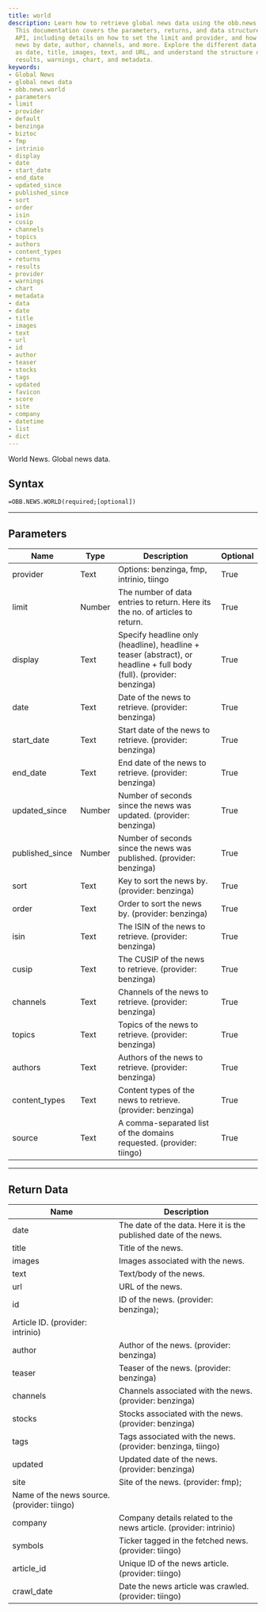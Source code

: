 ```yaml
---
title: world
description: Learn how to retrieve global news data using the obb.news.world API.
  This documentation covers the parameters, returns, and data structures used in the
  API, including details on how to set the limit and provider, and how to filter the
  news by date, author, channels, and more. Explore the different data fields such
  as date, title, images, text, and URL, and understand the structure of the returned
  results, warnings, chart, and metadata.
keywords: 
- Global News
- global news data
- obb.news.world
- parameters
- limit
- provider
- default
- benzinga
- biztoc
- fmp
- intrinio
- display
- date
- start_date
- end_date
- updated_since
- published_since
- sort
- order
- isin
- cusip
- channels
- topics
- authors
- content_types
- returns
- results
- provider
- warnings
- chart
- metadata
- data
- date
- title
- images
- text
- url
- id
- author
- teaser
- stocks
- tags
- updated
- favicon
- score
- site
- company
- datetime
- list
- dict
---
```


<!-- markdownlint-disable MD041 -->

World News. Global news data.

## Syntax

```excel wordwrap
=OBB.NEWS.WORLD(required;[optional])
```

---

## Parameters

| Name | Type | Description | Optional |
| ---- | ---- | ----------- | -------- |
| provider | Text | Options: benzinga, fmp, intrinio, tiingo | True |
| limit | Number | The number of data entries to return. Here its the no. of articles to return. | True |
| display | Text | Specify headline only (headline), headline + teaser (abstract), or headline + full body (full). (provider: benzinga) | True |
| date | Text | Date of the news to retrieve. (provider: benzinga) | True |
| start_date | Text | Start date of the news to retrieve. (provider: benzinga) | True |
| end_date | Text | End date of the news to retrieve. (provider: benzinga) | True |
| updated_since | Number | Number of seconds since the news was updated. (provider: benzinga) | True |
| published_since | Number | Number of seconds since the news was published. (provider: benzinga) | True |
| sort | Text | Key to sort the news by. (provider: benzinga) | True |
| order | Text | Order to sort the news by. (provider: benzinga) | True |
| isin | Text | The ISIN of the news to retrieve. (provider: benzinga) | True |
| cusip | Text | The CUSIP of the news to retrieve. (provider: benzinga) | True |
| channels | Text | Channels of the news to retrieve. (provider: benzinga) | True |
| topics | Text | Topics of the news to retrieve. (provider: benzinga) | True |
| authors | Text | Authors of the news to retrieve. (provider: benzinga) | True |
| content_types | Text | Content types of the news to retrieve. (provider: benzinga) | True |
| source | Text | A comma-separated list of the domains requested. (provider: tiingo) | True |

---

## Return Data

| Name | Description |
| ---- | ----------- |
| date | The date of the data. Here it is the published date of the news.  |
| title | Title of the news.  |
| images | Images associated with the news.  |
| text | Text/body of the news.  |
| url | URL of the news.  |
| id | ID of the news. (provider: benzinga);
    Article ID. (provider: intrinio) |
| author | Author of the news. (provider: benzinga) |
| teaser | Teaser of the news. (provider: benzinga) |
| channels | Channels associated with the news. (provider: benzinga) |
| stocks | Stocks associated with the news. (provider: benzinga) |
| tags | Tags associated with the news. (provider: benzinga, tiingo) |
| updated | Updated date of the news. (provider: benzinga) |
| site | Site of the news. (provider: fmp);
    Name of the news source. (provider: tiingo) |
| company | Company details related to the news article. (provider: intrinio) |
| symbols | Ticker tagged in the fetched news. (provider: tiingo) |
| article_id | Unique ID of the news article. (provider: tiingo) |
| crawl_date | Date the news article was crawled. (provider: tiingo) |

